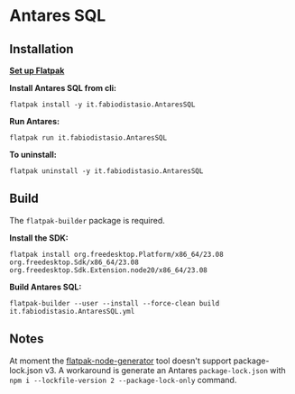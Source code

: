 # Antares SQL

## Installation

[**Set up Flatpak**](https://www.flatpak.org/setup/)

**Install Antares SQL from cli:**

```shell
flatpak install -y it.fabiodistasio.AntaresSQL
```

**Run Antares:**

```shell
flatpak run it.fabiodistasio.AntaresSQL
```

**To uninstall:**

```shell
flatpak uninstall -y it.fabiodistasio.AntaresSQL
```

## Build

The `flatpak-builder` package is required.

**Install the SDK:**

```shell
flatpak install org.freedesktop.Platform/x86_64/23.08 org.freedesktop.Sdk/x86_64/23.08 org.freedesktop.Sdk.Extension.node20/x86_64/23.08
```

**Build Antares SQL:**

```shell
flatpak-builder --user --install --force-clean build it.fabiodistasio.AntaresSQL.yml
```

## Notes

At moment the [flatpak-node-generator](https://github.com/flatpak/flatpak-builder-tools/tree/master/node) tool doesn't support package-lock.json v3. A workaround is generate an Antares `package-lock.json` with `npm i --lockfile-version 2 --package-lock-only` command.
